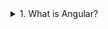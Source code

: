 <details> 
 <summary>1. What is Angular?</summary>    
 ```Angular is a TypeScript-based open-source web application framework, developed and maintained by Google. It offers an easy and powerful way of building front end web-based applications.

Angular integrates a range of features like declarative templates, dependency injection, end-to-end tooling, etc. that facilitates web application development.
 ```
</details>

<details> 
 <summary></summary>    
 ```
 ```
</details>

<details> 
 <summary></summary>    
 ```
 ```
</details>]

<details> 
 <summary></summary>    
 ```
 ```
</details>

<details> 
 <summary></summary>    
 ```
 ```
</details>

<details> 
 <summary></summary>    
 ```
 ```
</details>

<details> 
 <summary></summary>    
 ```
 ```
</details>

<details> 
 <summary></summary>    
 ```
 ```
</details>

<details> 
 <summary></summary>    
 ```
 ```
</details>

<details> 
 <summary></summary>    
 ```
 ```
</details>

<details> 
 <summary></summary>    
 ```
 ```
</details>

<details> 
 <summary></summary>    
 ```
 ```
</details>

<details> 
 <summary></summary>    
 ```
 ```
</details>

<details> 
 <summary></summary>    
 ```
 ```
</details>

<details> 
 <summary></summary>    
 ```
 ```
</details>

<details> 
 <summary></summary>    
 ```
 ```
</details>

<details> 
 <summary></summary>    
 ```
 ```
</details>

<details> 
 <summary></summary>    
 ```
 ```
</details>

<details> 
 <summary></summary>    
 ```
 ```
</details>

<details> 
 <summary></summary>    
 ```
 ```
</details>

<details> 
 <summary></summary>    
 ```
 ```
</details>

<details> 
 <summary></summary>    
 ```
 ```
</details>

<details> 
 <summary></summary>    
 ```
 ```
</details>

<details> 
 <summary></summary>    
 ```
 ```
</details>

<details> 
 <summary></summary>    
 ```
 ```
</details>

<details> 
 <summary></summary>    
 ```
 ```
</details>

<details> 
 <summary></summary>    
 ```
 ```
</details>

<details> 
 <summary></summary>    
 ```
 ```
</details>

<details> 
 <summary></summary>    
 ```
 ```
</details>

<details> 
 <summary></summary>    
 ```
 ```
</details>

<details> 
 <summary></summary>    
 ```
 ```
</details>

<details> 
 <summary></summary>    
 ```
 ```
</details>

<details> 
 <summary></summary>    
 ```
 ```
</details>

<details> 
 <summary></summary>    
 ```
 ```
</details>

<details> 
 <summary></summary>    
 ```
 ```
</details>

<details> 
 <summary></summary>    
 ```
 ```
</details>

<details> 
 <summary></summary>    
 ```
 ```
</details>

<details> 
 <summary></summary>    
 ```
 ```
</details>

<details> 
 <summary></summary>    
 ```
 ```
</details>

<details> 
 <summary></summary>    
 ```
 ```
</details>

<details> 
 <summary></summary>    
 ```
 ```
</details>

<details> 
 <summary></summary>    
 ```
 ```
</details>

<details> 
 <summary></summary>    
 ```
 ```
</details>

<details> 
 <summary></summary>    
 ```
 ```
</details>

<details> 
 <summary></summary>    
 ```
 ```
</details>

<details> 
 <summary></summary>    
 ```
 ```
</details>

<details> 
 <summary></summary>    
 ```
 ```
</details>

<details> 
 <summary></summary>    
 ```
 ```
</details>

<details> 
 <summary></summary>    
 ```
 ```
</details>

<details> 
 <summary></summary>    
 ```
 ```
</details>

<details> 
 <summary></summary>    
 ```
 ```
</details>

<details> 
 <summary></summary>    
 ```
 ```
</details>

<details> 
 <summary></summary>    
 ```
 ```
</details>

<details> 
 <summary></summary>    
 ```
 ```
</details>

<details> 
 <summary></summary>    
 ```
 ```
</details>

<details> 
 <summary></summary>    
 ```
 ```
</details>

<details> 
 <summary></summary>    
 ```
 ```
</details>

<details> 
 <summary></summary>    
 ```
 ```
</details>

<details> 
 <summary></summary>    
 ```
 ```
</details>

<details> 
 <summary></summary>    
 ```
 ```
</details>

<details> 
 <summary></summary>    
 ```
 ```
</details>

<details> 
 <summary></summary>    
 ```
 ```
</details>

<details> 
 <summary></summary>    
 ```
 ```
</details>

<details> 
 <summary></summary>    
 ```
 ```
</details>

<details> 
 <summary></summary>    
 ```
 ```
</details>

<details> 
 <summary></summary>    
 ```
 ```
</details>

<details> 
 <summary></summary>    
 ```
 ```
</details>

<details> 
 <summary></summary>    
 ```
 ```
</details>

<details> 
 <summary></summary>    
 ```
 ```
</details>

<details> 
 <summary></summary>    
 ```
 ```
</details>

<details> 
 <summary></summary>    
 ```
 ```
</details>

<details> 
 <summary></summary>    
 ```
 ```
</details>

<details> 
 <summary></summary>    
 ```
 ```
</details>

<details> 
 <summary></summary>    
 ```
 ```
</details>

<details> 
 <summary></summary>    
 ```
 ```
</details>

<details> 
 <summary></summary>    
 ```
 ```
</details>

<details> 
 <summary></summary>    
 ```
 ```
</details>

<details> 
 <summary></summary>    
 ```
 ```
</details>

<details> 
 <summary></summary>    
 ```
 ```
</details>

<details> 
 <summary></summary>    
 ```
 ```
</details>

<details> 
 <summary></summary>    
 ```
 ```
</details>

<details> 
 <summary></summary>    
 ```
 ```
</details>

<details> 
 <summary></summary>    
 ```
 ```
</details>

<details> 
 <summary></summary>    
 ```
 ```
</details>

<details> 
 <summary></summary>    
 ```
 ```
</details>

<details> 
 <summary></summary>    
 ```
 ```
</details>

<details> 
 <summary></summary>    
 ```
 ```
</details>

<details> 
 <summary></summary>    
 ```
 ```
</details>

<details> 
 <summary></summary>    
 ```
 ```
</details>

<details> 
 <summary></summary>    
 ```
 ```
</details>

<details> 
 <summary></summary>    
 ```
 ```
</details>

<details> 
 <summary></summary>    
 ```
 ```
</details>

<details> 
 <summary></summary>    
 ```
 ```
</details>

<details> 
 <summary></summary>    
 ```
 ```
</details>

<details> 
 <summary></summary>    
 ```
 ```
</details>

<details> 
 <summary></summary>    
 ```
 ```
</details>

<details> 
 <summary></summary>    
 ```
 ```
</details>

<details> 
 <summary></summary>    
 ```
 ```
</details>

<details> 
 <summary></summary>    
 ```
 ```
</details>

<details> 
 <summary></summary>    
 ```
 ```
</details>

<details> 
 <summary></summary>    
 ```
 ```
</details>

<details> 
 <summary></summary>    
 ```
 ```
</details>

<details> 
 <summary></summary>    
 ```
 ```
</details>

<details> 
 <summary></summary>    
 ```
 ```
</details>

<details> 
 <summary></summary>    
 ```
 ```
</details>

<details> 
 <summary></summary>    
 ```
 ```
</details>

<details> 
 <summary></summary>    
 ```
 ```
</details>

<details> 
 <summary></summary>    
 ```
 ```
</details>

<details> 
 <summary></summary>    
 ```
 ```
</details>

<details> 
 <summary></summary>    
 ```
 ```
</details>

<details> 
 <summary></summary>    
 ```
 ```
</details>

<details> 
 <summary></summary>    
 ```
 ```
</details>

<details> 
 <summary></summary>    
 ```
 ```
</details>

<details> 
 <summary></summary>    
 ```
 ```
</details>

<details> 
 <summary></summary>    
 ```
 ```
</details>

<details> 
 <summary></summary>    
 ```
 ```
</details>

<details> 
 <summary></summary>    
 ```
 ```
</details>

<details> 
 <summary></summary>    
 ```
 ```
</details>

<details> 
 <summary></summary>    
 ```
 ```
</details>

<details> 
 <summary></summary>    
 ```
 ```
</details>

<details> 
 <summary></summary>    
 ```
 ```
</details>

<details> 
 <summary></summary>    
 ```
 ```
</details>

<details> 
 <summary></summary>    
 ```
 ```
</details>

<details> 
 <summary></summary>    
 ```
 ```
</details>

<details> 
 <summary></summary>    
 ```
 ```
</details>

<details> 
 <summary></summary>    
 ```
 ```
</details>

<details> 
 <summary></summary>    
 ```
 ```
</details>

<details> 
 <summary></summary>    
 ```
 ```
</details>

<details> 
 <summary></summary>    
 ```
 ```
</details>

<details> 
 <summary></summary>    
 ```
 ```
</details>

<details> 
 <summary></summary>    
 ```
 ```
</details>

<details> 
 <summary></summary>    
 ```
 ```
</details>

<details> 
 <summary></summary>    
 ```
 ```
</details>

